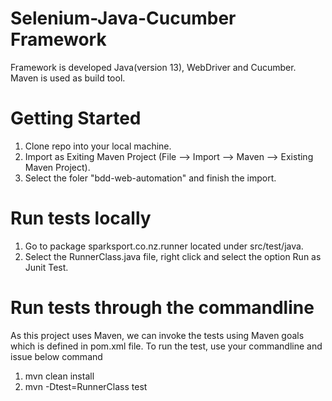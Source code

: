 # Selenium-Java-Cucumber Framework
Framework is developed Java(version 13), WebDriver and Cucumber. 
Maven is used as build tool.
# Getting Started
1. Clone repo into your local machine.
2. Import as Exiting Maven Project (File --> Import --> Maven --> Existing Maven Project).
3. Select the foler "bdd-web-automation" and finish the import.

# Run tests locally
1. Go to package sparksport.co.nz.runner located under src/test/java.
2. Select the RunnerClass.java file, right click and select the option Run as Junit Test.

# Run tests through the commandline
As this project uses Maven, we can invoke the tests using Maven goals which is defined in pom.xml file.
To run the test, use your commandline and issue below command
1. mvn clean install
2. mvn -Dtest=RunnerClass test
